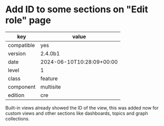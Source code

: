 [//]: # (werk v2)
# Add ID to some sections on "Edit role" page

key        | value
---------- | ---
compatible | yes
version    | 2.4.0b1
date       | 2024-06-10T10:28:09+00:00
level      | 1
class      | feature
component  | multisite
edition    | cre

Built-in views already showed the ID of the view, this was added now for custom
views and other sections like dashboards, topics and graph collections.